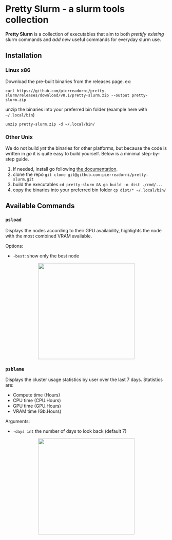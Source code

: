 # Pretty Slurm - a slurm tools collection

**Pretty Slurm** is a collection of executables that aim to both *prettify existing* slurm commands and *add new* useful commands for everyday slurm use.

## Installation

### Linux x86

Download the pre-built binaries from the releases page. ex:
```
curl https://github.com/pierreadorni/pretty-slurm/releases/download/v0.1/pretty-slurm.zip --output pretty-slurm.zip
```

unzip the binaries into your preferred bin folder (example here with `~/.local/bin`)
```
unzip pretty-slurm.zip -d ~/.local/bin/
```

### Other Unix

We do not build *yet* the binaries for other platforms, but because the code is written in *go* it is quite easy to build yourself. Below is a minimal step-by-step guide.

1. If needed, install go following [the documentation](https://go.dev/doc/install).
2. clone the repo `git clone git@github.com:pierreadorni/pretty-slurm.git`
3. build the executables `cd pretty-slurm && go build -o dist ./cmd/...`
4. copy the binaries into your preferred bin folder `cp dist/* ~/.local/bin/`


## Available Commands

### `psload` 

Displays the nodes according to their GPU availability, highlights the node with the most combined VRAM available.

Options:
 - `-best`: show only the best node 
<!--


-->

<div style="display: flex; justify-content: center; width: 100%">
    <img src="https://github.com/user-attachments/assets/fa30195e-1029-4d17-bd2e-aa3abc5823cf" width="300"/>
</div>


### `psblame`

Displays the cluster usage statistics by user over the last 7 days. Statistics are:
 - Compute time (Hours)
 - CPU time (CPU.Hours)
 - GPU time (GPU.Hours)
 - VRAM time (Gb.Hours)

Arguments: 
 - `-days int` the number of days to look back (default 7)

<div style="display: flex; justify-content: center; width: 100%">
    <img src="https://github.com/user-attachments/assets/57460d25-8128-4285-b885-f3f7ca6174b3" width="300"/>
</div>
